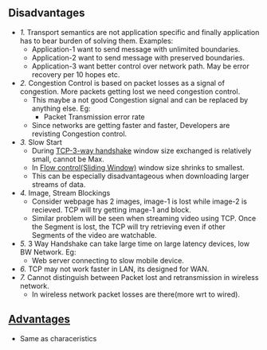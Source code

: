 ## Disadvantages
- *1.* Transport semantics are not application specific and finally application has to bear burden of solving them. Examples:
  - Application-1 want to send message with unlimited boundaries.
  - Application-2 want to send message with preserved boundaries.
  - Application-3 want better control over network path. May be error recovery per 10 hopes etc.
- *2.* Congestion Control is based on packet losses as a signal of congestion. More packets getting lost we need congestion control.
  - This maybe a not good Congestion signal and can be replaced by anything else. Eg:
    - Packet Transmission error rate
  - Since networks are getting faster and faster, Developers are revisting Congestion control.
- *3.* Slow Start
  - During [TCP-3-way handshake](../State_Transition_Diagram) window size exchanged is relatively small, cannot be Max.
  - In [Flow control(Sliding Window)](../Characteristics/Flow_and_Congestion_Control/TCP_Flow_Control/Sliding_Window) window size shrinks to smallest.
  - This can be especially disadvantageous when downloading larger streams of data. 
- *4.* Image, Stream Blockings
  - Consider webpage has 2 images, image-1 is lost while image-2 is recieved. TCP will try getting image-1 and block. 
  - Similar problem will be seen when streaming video using TCP. Once the Segment is lost, the TCP will try retrieving even if other Segments of the video are watchable.
- *5.* 3 Way Handshake can take large time on large latency devices, low BW Network. Eg:
  - Web server connecting to slow mobile device.
- *6.* TCP may not work faster in LAN, its designed for WAN.
- *7.* Cannot distinguish between Packet lost and retransmission in wireless network.
  - In wireless network packet losses are there(more wrt to wired).

## [Advantages](../Characteristics)
- Same as characeristics

